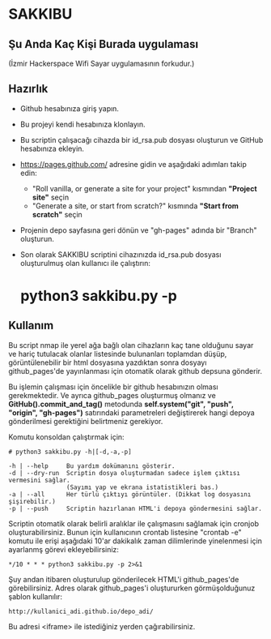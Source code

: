 # SAKKIBU
## Şu Anda Kaç Kişi Burada uygulaması
(İzmir Hackerspace Wifi Sayar uygulamasının forkudur.)

## Hazırlık

- Github hesabınıza giriş yapın. 
- Bu projeyi kendi hesabınıza klonlayın.
- Bu scriptin çalışacağı cihazda bir id_rsa.pub dosyası oluşturun ve GitHub hesabınıza ekleyin.
- https://pages.github.com/ adresine gidin ve aşağıdaki adımları takip edin:

    - "Roll vanilla, or generate a site for your project" kısmından **"Project site"** seçin
    - "Generate a site, or start from scratch?" kısmında **"Start from scratch"** seçin


- Projenin depo sayfasına geri dönün ve "gh-pages" adında bir "Branch" oluşturun.
- Son olarak SAKKIBU scriptini cihazınızda id_rsa.pub dosyası oluşturulmuş olan kullanıcı ile çalıştırın:


     # python3 sakkibu.py -p

## Kullanım
Bu script nmap ile yerel ağa bağlı olan cihazların kaç tane olduğunu sayar ve
hariç tutulacak olanlar listesinde bulunanları toplamdan düşüp, görüntülenebilir
bir html dosyasına yazdıktan sonra dosyayı github_pages'de yayınlanması için
otomatik olarak github depsuna gönderir.

Bu işlemin çalışması için öncelikle bir github hesabınızın olması gerekmektedir.
Ve ayrıca github_pages oluşturmuş olmanız ve **GitHub().commit_and_tag()** metodunda
**self.system("git", "push", "origin", "gh-pages")** satırındaki parametreleri 
değiştirerek hangi depoya gönderilmesi gerektiğini belirtmeniz gerekiyor.

Komutu konsoldan çalıştırmak için:

    # python3 sakkibu.py -h|[-d,-a,-p]

    -h | --help     Bu yardım dokümanını gösterir.
    -d | --dry-run  Scriptin dosya oluşturmadan sadece işlem çıktısı vermesini sağlar.
                    (Sayımı yap ve ekrana istatistikleri bas.)
    -a | --all      Her türlü çıktıyı görüntüler. (Dikkat log dosyasını  şişirebilir.)
    -p | --push     Scriptin hazırlanan HTML'i depoya göndermesini sağlar.


Scriptin otomatik olarak belirli aralıklar ile çalışmasını sağlamak için cronjob
oluşturabilirsiniz. Bunun için kullanıcının crontab listesine "crontab -e" komutu
ile erişi aşağıdaki 10'ar dakikalık zaman dilimlerinde yinelenmesi için ayarlanmş
görevi ekleyebilirsiniz:

    */10 * * * python3 sakkibu.py -p 2>&1

Şuy andan itibaren oluşturulup gönderilecek HTML'i github_pages'de görebilirsiniz.
Adres olarak github_pages'i oluştururken görmüşolduğunuz şablon kullanılır:


    http://kullanici_adi.github.io/depo_adi/


Bu adresi \<iframe\> ile istediğiniz yerden çağırabilirsiniz.
